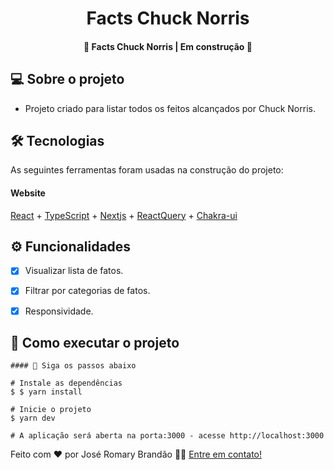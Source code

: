 </p>
<h1 align="center">
   Facts Chuck Norris
</h1>

<h4 align="center"> 
	🚧  Facts Chuck Norris | Em construção 🚧
</h4>


</p>

## 💻 Sobre o projeto

 - Projeto criado para listar todos os feitos alcançados por Chuck Norris.


## 🛠 Tecnologias

As seguintes ferramentas foram usadas na construção do projeto:

#### **Website** 
 [React](https://reactjs.org/) + [TypeScript](https://www.typescriptlang.org/) + [Nextjs](https://nextjs.org/) + [ReactQuery](https://react-query.tanstack.com/) + [Chakra-ui](https://chakra-ui.com/)
 
 ## ⚙️ Funcionalidades

- [x] Visualizar lista de fatos.
- [x] Filtrar por categorias de fatos.
- [x] Responsividade.

  
## 🚀 Como executar o projeto


```
#### 🧭 Siga os passos abaixo

# Instale as dependências
$ $ yarn install

# Inicie o projeto
$ yarn dev

# A aplicação será aberta na porta:3000 - acesse http://localhost:3000

```


Feito com ❤️ por José Romary Brandão 👋🏽 [Entre em contato!](https://www.linkedin.com/in/jos%C3%A9-romary-brand%C3%A3o/)

